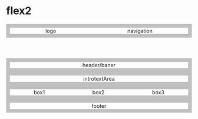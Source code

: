 # flex2
<!DOCTYPE html>
<html lang="pt-br">
<head>
  <meta charset="UTF-8">
  <meta http-equiv="X-UA-Compatible" content="IE=edge">
  <meta name="viewport" content="width=device-width, initial-scale=1.0">
  <title>Flex2</title>
</head>
<style>
  .flex-container {
    padding: 0;
    margin: 0;
    border: 10px;
    list-style: none;
    border: 10px solid rgb(192, 192, 192);
    -ms-box-orient: horizontal;
    display: -webkit-box;
    display: -moz-box;
    display: -ms-flexbox;
    display: -moz-flex;
    display: -webkit-flex;
    display: flex;
    justify-content: space-around;
  }
  
  .nowrap  { 
    -webkit-flex-wrap: nowrap;
    flex-wrap: nowrap;
    flex-direction: row;
  }
  
  .wrap    { 
    -webkit-flex-wrap: wrap;
    flex-wrap: wrap;
  }  
  .wrap li {
    background: tomato;
  }
  
  .wrap-reverse         { 
    -webkit-flex-wrap: wrap-reverse;
    flex-wrap: wrap-reverse;
    position: center;
  }  
  .wrap-reverse li {
    background: tomato;
    padding: 15px;
  }
  
  .flex-item {
    background: tomato;
    padding: 5px;
    width: 1500px;
    height: 100px;
    margin: 10px;
    list-style: none;
    
    line-height: 100px;
    color: black;
    font-weight: bold;
    font-size: 2em;
    text-align: left;
  }

  .flex-item1 {
    background: tomato;
    padding: 5px;
    width: 1500px;
    height: 100px;
    margin: 10px;
    list-style: none;
    
    line-height: 100px;
    color: black;
    font-weight: bold;
    font-size: 2em;
    text-align: center;
  }

  .flex-item2 {
    background: tomato;
    padding: 5px;
    width: 1500px;
    height: 100px;
    margin: 10px;

    line-height: 100px;
    color: black;
    font-weight: bold;
    font-size: 2em;
    text-align: center;
  }

  .flex-item3 {
    background: tomato;
    padding: 100px;
    width: 1400px;
    height: 100px;
    margin: 10px;

    line-height: 100px;
    color: black;
    font-weight: bold;
    font-size: 2em;
    text-align: center;
  }

  .flex-item4 {
    background: tomato;
    padding: 100px;
    width: 1400px;
    height: 100px;
    margin: 10px;

    line-height: 100px;
    color: black;
    font-weight: bold;
    font-size: 2em;
    text-align: center;
  }

  .flex-item5 {
    background: tomato;
    padding: 5px;
    width: 15000px;
    height: 100px;
    margin: 10px;

    line-height: 100px;
    color: black;
    font-weight: bold;
    font-size: 2em;
    text-align: center;
  }
</style>
<header>
    <ul class="flex-container nowrap">
      <li class="flex-item">logo</li>
      <li class="flex-item">navigation</li>
    </ul>
</header>
  <body>
  
  <ul class="flex-container wrap-reverse">
    <li class="flex-item2">header/baner</li>
  </ul>

  <ul class="flex-container wrap-reverse">
    <li class="flex-item3">introtextArea</li>
  </ul>

  <ul class="flex-container nowrap">
      <li class="flex-item4">box1</li>
      <li class="flex-item4">box2</li>
      <li class="flex-item4">box3</li>
  </ul>

  <ul class="flex-container wrap-reverse">
    <li class="flex-item5">footer</li>
  </ul>
</body>
</html>
